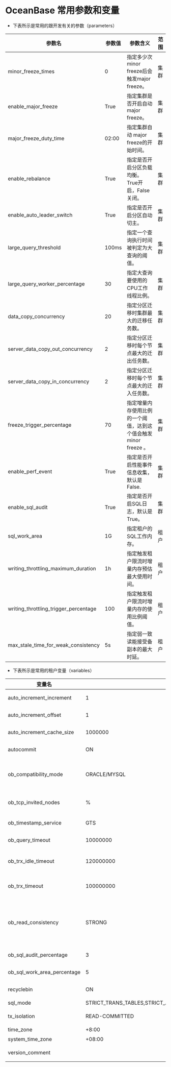 OceanBase 常用参数和变量 
======================================



* 下表所示是常用的跟开发有关的参数（parameters）





|                **参数名**                | **参数值** |                **参数含义**                 | **范围** |
|---------------------------------------|---------|-----------------------------------------|--------|
| minor_freeze_times                    | 0       | 指定多少次minor freeze后会触发major freeze。      | 集群     |
| enable_major_freeze                   | True    | 指定集群是否开启自动major freeze。                 | 集群     |
| major_freeze_duty_time                | 02:00   | 指定集群自动 major freeze的开始时间。               | 集群     |
| enable_rebalance                      | True    | 指定是否开启分区负载均衡。True开启，False关闭。            | 集群     |
| enable_auto_leader_switch             | True    | 指定是否开启分区自动切主。                           | 集群     |
| large_query_threshold                 | 100ms   | 指定一个查询执行时间被判定为大查询的阈值。                   | 集群     |
| large_query_worker_percentage         | 30      | 指定大查询要使用的CPU工作线程比例。                     | 集群     |
| data_copy_concurrency                 | 20      | 指定分区迁移时集群最大的迁移任务数。                      | 集群     |
| server_data_copy_out_concurrency      | 2       | 指定分区迁移时每个节点最大的迁出任务数。                    | 集群     |
| server_data_copy_in_concurrency       | 2       | 指定分区迁移时每个节点最大的迁入任务数。                    | 集群     |
| freeze_trigger_percentage             | 70      | 指定增量内存使用比例的一个阈值，达到这个值会触发 minor freeze 。 | 集群     |
| enable_perf_event                     | True    | 指定是否开启性能事件信息收集，默认是False.                | 集群     |
| enable_sql_audit                      | True    | 指定是否开启SQL日志，默认是True。                    | 集群     |
| sql_work_area                         | 1G      | 指定租户的SQL工作内存。                           | 租户     |
| writing_throttling_maximum_duration   | 1h      | 指定触发租户限流时增量内存预估最大使用时间。                  | 租户     |
| writing_throttling_trigger_percentage | 100     | 指定触发租户限流时增量内存的使用比例阈值。                   | 租户     |
| max_stale_time_for_weak_consistency   | 5s      | 指定弱一致读能接受备副本的最大时延。                      | 租户     |





* 下表所示是常用的租户变量（variables）





|           **变量名**           |                            **变量值**                            |                             **变量含义**                             |
|-----------------------------|---------------------------------------------------------------|------------------------------------------------------------------|
| auto_increment_increment    | 1                                                             | 指定MySQL租户的自增列单次自增大小。                                             |
| auto_increment_offset       | 1                                                             | 指定MySQL租户的自增列自增起始值。                                              |
| auto_increment_cache_size   | 1000000                                                       | 指定MySQL租户的自增列内部缓存大小。                                             |
| autocommit                  | ON                                                            | 指定租户是否开启事务自动提交。                                                  |
| ob_compatibility_mode       | ORACLE/MYSQL                                                  | 显示当前租户的兼容类型。ORACLE/MYSQL。只读变量。                                   |
| ob_tcp_invited_nodes        | %                                                             | 指定租户访问的IP白名单,逗号分隔。如：127.1,192.168.0.0/16                         |
| ob_timestamp_service        | GTS                                                           | 指定租户时间服务是用GTS还是LTS。                                              |
| ob_query_timeout            | 10000000                                                      | 指定SQL执行默认超时时间，单位微秒(us)。                                          |
| ob_trx_idle_timeout         | 120000000                                                     | 指定租户里事务最大空闲时间，单位微秒(us)。                                          |
| ob_trx_timeout              | 100000000                                                     | 指定租户里事务最大持续时间，单位微秒(us)。                                          |
| ob_read_consistency         | STRONG                                                        | 指定租户里读SQL的默认一致性级别。STRONG是强一致读，WEAK是弱一致性读，FORZEN是读上次major freeze的 |
| ob_sql_audit_percentage     | 3                                                             | 指定租户SQL日志占用最大内存百分比。                                              |
| ob_sql_work_area_percentage | 5                                                             | 指定租户SQL工作内存占内存最大百分比。                                             |
| recyclebin                  | ON                                                            | 指定是否开启回收站。ON开启，OFF关闭。                                            |
| sql_mode                    | STRICT_TRANS_TABLES,STRICT_ALL_TABLES,PAD_CHAR_TO_FULL_LENGTH | 指定SQL遵守的模式。                                                      |
| tx_isolation                | READ-COMMITTED                                                | 指定租户事务默认隔离级别。                                                    |
| time_zone                   | +8:00                                                         | 指定租户默认时区。                                                        |
| system_time_zone            | +08:00                                                        | 显示系统默认时区。                                                        |
| version_comment             |                                                               | 显示OceanBase版本，只读变量。                                              |


